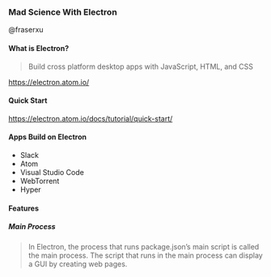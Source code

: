 ### Mad Science With Electron
@fraserxu

#### What is Electron?

> Build cross platform desktop apps with JavaScript, HTML, and CSS

https://electron.atom.io/

#### Quick Start

https://electron.atom.io/docs/tutorial/quick-start/

#### Apps Build on Electron

* Slack
* Atom
* Visual Studio Code
* WebTorrent
* Hyper

#### Features

##### Main Process

> In Electron, the process that runs package.json’s main script is called the main process. The script that runs in the main process can display a GUI by creating web pages.

